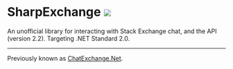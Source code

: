 # SharpExchange [![](https://img.shields.io/badge/NuGet-1.0.1-brightgreen.svg)](https://www.nuget.org/packages/SharpExchange)

An unofficial library for interacting with Stack Exchange chat, and the API (version 2.2). Targeting .NET Standard 2.0.
 
---

Previously known as [ChatExchange.Net](https://github.com/ArcticEcho/ChatExchange.Net).
